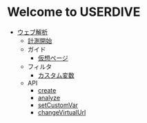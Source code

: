 # Welcome to USERDIVE

- [ウェブ解析](./web/)
    - [計測開始](./web/devguide/javascript/index.md)
    - ガイド
        - [仮想ページ](./web/guide/snapshot.md)
    - フィルタ
        - [カスタム変数](./web/guide/filter/customvar.md)
    - API
        - [create](./web/devguide/javascript/api/create.md)
        - [analyze](./web/devguide/javascript/api/analyze.md)
        - [setCustomVar](./web/devguide/javascript/api/setcustomvar.md)
        - [changeVirtualUrl](./web/devguide/javascript/api/changevirtualurl.md)
